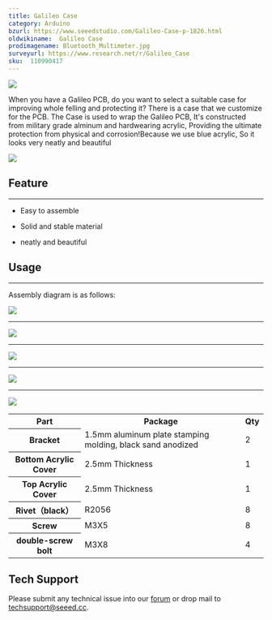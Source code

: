 ```yaml
---
title: Galileo Case
category: Arduino
bzurl: https://www.seeedstudio.com/Galileo-Case-p-1826.html
oldwikiname:  Galileo Case
prodimagename: Bluetooth_Multimeter.jpg
surveyurl: https://www.research.net/r/Galileo_Case
sku:  110990417
---
```


![](https://github.com/SeeedDocument/Galileo_Case/raw/master/img/Galileo_Case07.jpg)

When you have a Galileo PCB, do you want to select a suitable case  for improving whole felling and protecting it?  There is a case that we customize for the PCB.
The Case is used to wrap the Galileo PCB, It's constructed from military grade alminum and hardwearing acrylic, Providing the ultimate protection from physical and corrosion!Because we use blue acrylic, So it looks very neatly and beautiful

[![](https://github.com/SeeedDocument/Seeed-WiKi/raw/master/docs/images/300px-Get_One_Now_Banner-ragular.png)](https://www.seeedstudio.com/Galileo-Case-p-1826.html)

##  Feature
---
*   Easy to assemble

*   Solid and stable material

*   neatly and beautiful

##  Usage
---
Assembly diagram is as follows:

![](https://github.com/SeeedDocument/Galileo_Case/raw/master/img/Galileo_Case_02-1.jpg)

* * *

![](https://github.com/SeeedDocument/Galileo_Case/raw/master/img/Galileo_Case_03.jpg)

* * *

![](https://github.com/SeeedDocument/Galileo_Case/raw/master/img/Galileo_Case_04.jpg)

* * *

![](https://github.com/SeeedDocument/Galileo_Case/raw/master/img/Galileo_Case_05.jpg)

* * *

![](https://github.com/SeeedDocument/Galileo_Case/raw/master/img/Galileo_Case_06.jpg)

<table  cellspacing="0" width="80%">
<tr>
<th scope="col"> Part
</th>
<th scope="col"> Package
</th>
<th scope="col"> Qty
</th></tr>
<tr>
<th scope="row"> Bracket
</th>
<td> 1.5mm aluminum plate stamping molding, black sand anodized
</td>
<td> 2
</td></tr>
<tr>
<th scope="row"> Bottom Acrylic Cover
</th>
<td> 2.5mm Thickness
</td>
<td> 1
</td></tr>
<tr>
<th scope="row">Top Acrylic Cover
</th>
<td> 2.5mm Thickness
</td>
<td> 1
</td></tr>
<tr>
<th scope="row">Rivet（black）
</th>
<td> R2056
</td>
<td> 8
</td></tr>
<tr>
<th scope="row"> Screw
</th>
<td> M3X5
</td>
<td> 8
</td></tr>
<tr>
<th scope="row"> double-screw bolt
</th>
<td> M3X8
</td>
<td> 4
</td></tr></table>

## Tech Support
Please submit any technical issue into our [forum](http://forum.seeedstudio.com/) or drop mail to techsupport@seeed.cc. 
